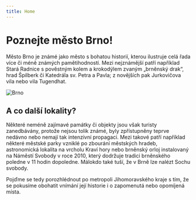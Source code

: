 ```yaml
---
title: Home
---
```


# Poznejte město Brno!

Město Brno je známé jako město s bohatou historií, kterou ilustruje celá řada více či méně známých pamětihodností. Mezi nejznámější patří například Stará Radnice s pověstným kolem a krokodýlem zvaným „brněnský drak“, hrad Špilberk či Katedrála sv. Petra a Pavla; z novějších pak Jurkovičova vila nebo vila Tugendhat.


![Brno](https://c1.staticflickr.com/1/27/48218747_7b1fd21753_z.jpg?zz=1)

## A co další lokality? 

Některé neméně zajímavé památky či objekty jsou však turisty zanedbávány, protože nejsou tolik známé, byly zpřístupněny teprve nedávno nebo nemají tak intenzivní propagaci. Mezi takové patří například některé městské parky vzniklé po zbourání městských hradeb, astronomická lokalita na vrcholu Kraví hory nebo brněnský orloj instalovaný na Náměstí Svobody v roce 2010, který dodržuje tradici brněnského poledne v 11 hodin dopoledne. Málokdo také tuší, že v Brně lze nalézt Sochu svobody.

Pojďme se tedy porozhlédnout po metropoli Jihomoravského kraje s tím, že se pokusíme obohatit vnímání její historie i o zapomenutá nebo opomíjená místa.



